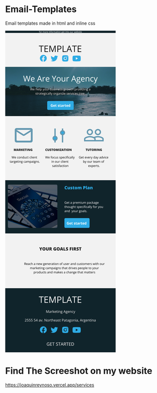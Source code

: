 # Email-Templates
Email templates made in html and inline css

[![Label Form](https://github.com/orientalArg/Email-Template-/blob/main/MAIL.jpg)](https://github.com/orientalArg/Email-Template-/blob/main/MAIL.jpg)

# Find The Screeshot on my website

https://joaquinreynoso.vercel.app/services

